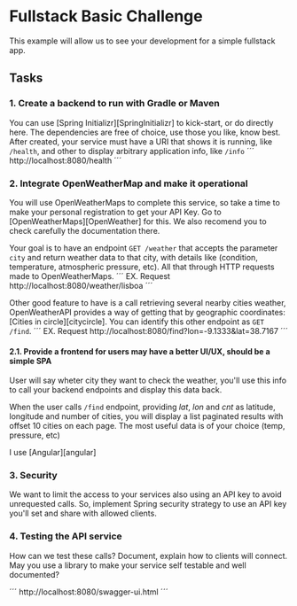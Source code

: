 # Fullstack Basic Challenge

This example will allow us to see your development for a simple fullstack app.

## Tasks

### 1. Create a backend to run with Gradle or Maven

You can use [Spring Initializr][SpringInitializr] to kick-start, or do directly here. The dependencies are free of choice, use those you like, know best.
After created, your service must have a URI that shows it is running, like `/health`, and other to display arbitrary application info, like `/info`
´´´
http://localhost:8080/health
´´´

### 2. Integrate OpenWeatherMap and make it operational

You will use OpenWeatherMaps to complete this service, so take a time to make your personal registration to get your API Key.
Go to [OpenWeatherMaps][OpenWeather] for this. We also recomend you to check carefully the documentation there.

Your goal is to have an endpoint `GET /weather` that accepts the parameter `city` and return weather data to that city, with details like (condition, temperature, atmospheric pressure, etc). All that through HTTP requests made to OpenWeatherMaps.
´´´
EX. Request http://localhost:8080/weather/lisboa
´´´

Other good feature to have is a call retrieving several nearby cities weather, OpenWeatherAPI provides a way of getting that by geographic coordinates: [Cities in circle][citycircle]. You can identify this other endpoint as `GET /find`.
´´´
EX. Request http://localhost:8080/find?lon=-9.1333&lat=38.7167
´´´

#### 2.1. Provide a frontend for users may have a better UI/UX, should be a simple SPA

User will say wheter city they want to check the weather, you'll use this info to call your backend endpoints and display this data back.

When the user calls `/find` endpoint, providing *lat*, *lon* and *cnt* as latitude, longitude and number of cities, you will display a list paginated results with offset 10 cities on each page. The most useful data is of your choice (temp, pressure, etc)

I use [Angular][angular]


### 3. Security

We want to limit the access to your services also using an API key to avoid unrequested calls.
So, implement Spring security strategy to use an API key you'll set and share with allowed clients.

### 4. Testing the API service

How can we test these calls?
Document, explain how to clients will connect. May you use a library to make your service self testable and well documented?

´´´
http://localhost:8080/swagger-ui.html
´´´

